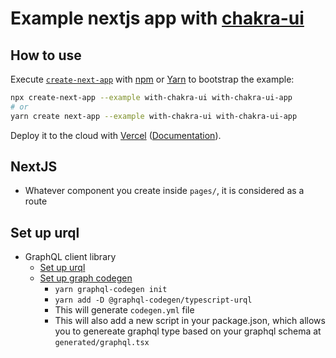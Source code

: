 # Example nextjs app with [chakra-ui](https://github.com/chakra-ui/chakra-ui)

## How to use

Execute [`create-next-app`](https://github.com/vercel/next.js/tree/canary/packages/create-next-app) with [npm](https://docs.npmjs.com/cli/init) or [Yarn](https://yarnpkg.com/lang/en/docs/cli/create/) to bootstrap the example:

```bash
npx create-next-app --example with-chakra-ui with-chakra-ui-app
# or
yarn create next-app --example with-chakra-ui with-chakra-ui-app
```

Deploy it to the cloud with [Vercel](https://vercel.com/new?utm_source=github&utm_medium=readme&utm_campaign=next-example) ([Documentation](https://nextjs.org/docs/deployment)).

## NextJS
* Whatever component you create inside `pages/`, it is considered as a route

## Set up urql 
* GraphQL client library
  * [Set up urql](https://formidable.com/open-source/urql/docs/basics/getting-started/#react--preact)
  * [Set up graph codegen](https://graphql-code-generator.com/docs/getting-started/installation)
    * `yarn graphql-codegen init`
    * `yarn add -D @graphql-codegen/typescript-urql`
    * This will generate `codegen.yml` file
    * This will also add a new script in your package.json, which allows you to genereate graphql type based on your graphql schema at `generated/graphql.tsx`
